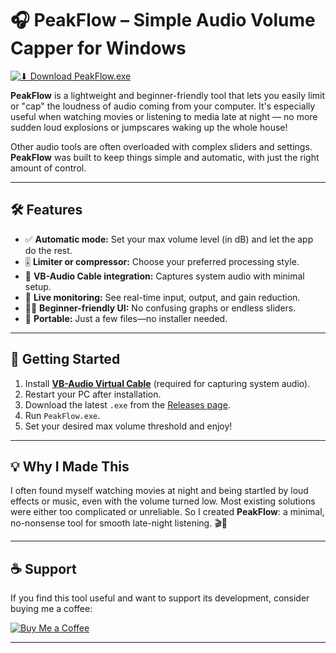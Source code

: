 # 🎧 PeakFlow – Simple Audio Volume Capper for Windows

[![⬇ Download PeakFlow.exe](https://img.shields.io/badge/⬇%20Download-PeakFlow.exe-blue?style=for-the-badge)](https://github.com/zadzora/PeakFlow/releases/latest/download/PeakFlow.exe)

**PeakFlow** is a lightweight and beginner-friendly tool that lets you easily limit or "cap" the loudness of audio coming from your computer. It's especially useful when watching movies or listening to media late at night — no more sudden loud explosions or jumpscares waking up the whole house!

Other audio tools are often overloaded with complex sliders and settings. **PeakFlow** was built to keep things simple and automatic, with just the right amount of control.

---

## 🛠 Features

- ✅ **Automatic mode:** Set your max volume level (in dB) and let the app do the rest.  
- 🎚️ **Limiter or compressor:** Choose your preferred processing style.  
- 🔌 **VB-Audio Cable integration:** Captures system audio with minimal setup.  
- 🔄 **Live monitoring:** See real-time input, output, and gain reduction.  
- 🧑‍💻 **Beginner-friendly UI:** No confusing graphs or endless sliders.  
- 💾 **Portable:** Just a few files—no installer needed.

---

## 🚀 Getting Started

1. Install **[VB-Audio Virtual Cable](https://vb-audio.com/Cable/)** (required for capturing system audio).  
2. Restart your PC after installation.  
3. Download the latest `.exe` from the [Releases page](https://github.com/zadzora/PeakFlow/releases/latest).  
4. Run `PeakFlow.exe`.  
5. Set your desired max volume threshold and enjoy!

---

## 💡 Why I Made This

I often found myself watching movies at night and being startled by loud effects or music, even with the volume turned low. Most existing solutions were either too complicated or unreliable. So I created **PeakFlow**: a minimal, no-nonsense tool for smooth late-night listening. 🎬🌙

---

## ☕ Support

If you find this tool useful and want to support its development, consider buying me a coffee:

[![Buy Me a Coffee](https://www.buymeacoffee.com/assets/img/custom_images/orange_img.png)](https://coff.ee/davidzadzora)

---

